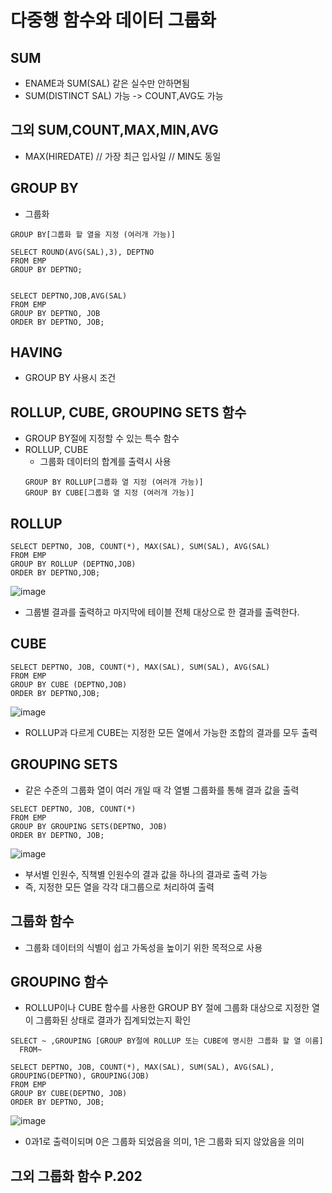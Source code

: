 # 다중행 함수와 데이터 그룹화

## SUM
- ENAME과 SUM(SAL) 같은 실수만 안하면됨
- SUM(DISTINCT SAL) 가능 -> COUNT,AVG도 가능

## 그외 SUM,COUNT,MAX,MIN,AVG
-  MAX(HIREDATE) // 가장 최근 입사일  // MIN도 동일

## GROUP BY
- 그룹화
```
GROUP BY[그룹화 할 열을 지정 (여러개 가능)]

SELECT ROUND(AVG(SAL),3), DEPTNO
FROM EMP
GROUP BY DEPTNO;


SELECT DEPTNO,JOB,AVG(SAL)
FROM EMP
GROUP BY DEPTNO, JOB
ORDER BY DEPTNO, JOB;
```

## HAVING
- GROUP BY 사용시 조건


## ROLLUP, CUBE, GROUPING SETS 함수
- GROUP BY절에 지정할 수 있는 특수 함수
- ROLLUP, CUBE
  - 그룹화 데이터의 합계를 출력시 사용
  ```
  GROUP BY ROLLUP[그룹화 열 지정 (여러개 가능)]
  GROUP BY CUBE[그룹화 열 지정 (여러개 가능)]
  ```

## ROLLUP
```
SELECT DEPTNO, JOB, COUNT(*), MAX(SAL), SUM(SAL), AVG(SAL)
FROM EMP
GROUP BY ROLLUP (DEPTNO,JOB)
ORDER BY DEPTNO,JOB;
```
![image](https://user-images.githubusercontent.com/42050824/99871774-7c3ed400-2c20-11eb-88b4-dd4cbbe977c4.png)

- 그룹별 결과를 출력하고 마지막에 테이블 전체 대상으로 한 결과를 출력한다.

## CUBE
```
SELECT DEPTNO, JOB, COUNT(*), MAX(SAL), SUM(SAL), AVG(SAL)
FROM EMP
GROUP BY CUBE (DEPTNO,JOB)
ORDER BY DEPTNO,JOB;
```
![image](https://user-images.githubusercontent.com/42050824/99871815-c4f68d00-2c20-11eb-8daf-21c2f894c584.png)

- ROLLUP과 다르게 CUBE는 지정한 모든 열에서 가능한 조합의 결과를 모두 출력

## GROUPING SETS
- 같은 수준의 그룹화 열이 여러 개일 때 각 열별 그룹화를 통해 결과 값을 출력
```
SELECT DEPTNO, JOB, COUNT(*)
FROM EMP
GROUP BY GROUPING SETS(DEPTNO, JOB)
ORDER BY DEPTNO, JOB;
```
![image](https://user-images.githubusercontent.com/42050824/99871918-536b0e80-2c21-11eb-8867-de644bec503d.png)

- 부서별 인원수, 직책별 인원수의 결과 값을 하나의 결과로 출력 가능
- 즉, 지정한 모든 열을 각각 대그룹으로 처리하여 출력

## 그룹화 함수 
- 그룹화 데이터의 식별이 쉽고 가독성을 높이기 위한 목적으로 사용

## GROUPING 함수
- ROLLUP이나 CUBE 함수를 사용한 GROUP BY 절에 그룹화 대상으로 지정한 열이 그룹화된 상태로 결과가 집계되었는지 확인
```
SELECT ~ ,GROUPING [GROUP BY절에 ROLLUP 또는 CUBE에 명시한 그룹화 할 열 이름]
  FROM~
  
SELECT DEPTNO, JOB, COUNT(*), MAX(SAL), SUM(SAL), AVG(SAL), GROUPING(DEPTNO), GROUPING(JOB)
FROM EMP
GROUP BY CUBE(DEPTNO, JOB)
ORDER BY DEPTNO, JOB;
```
![image](https://user-images.githubusercontent.com/42050824/99872023-13585b80-2c22-11eb-8305-259caa661541.png)
- 0과1로 출력이되며 0은 그룹화 되었음을 의미, 1은 그룹화 되지 않았음을 의미

## 그외 그룹화 함수 P.202
